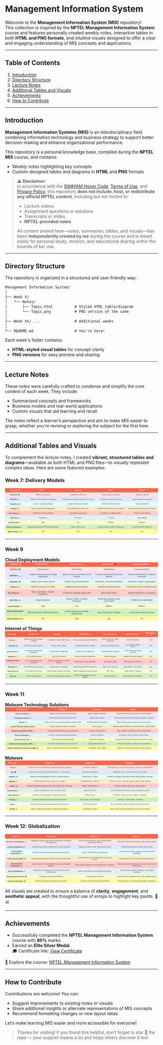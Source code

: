 # Management Information System

Welcome to the **Management Information System (MIS)** repository!  
This collection is inspired by the **NPTEL Management Information System** course and features personally created weekly notes, interactive tables in both **HTML and PNG formats**, and intuitive visuals designed to offer a clear and engaging understanding of MIS concepts and applications.

---

## Table of Contents

1. [Introduction](#introduction)
2. [Directory Structure](#directory-structure)
3. [Lecture Notes](#lecture-notes)
4. [Additional Tables and Visuals](#additional-tables-and-visuals)
5. [Achievements](#achievements)
6. [How to Contribute](#how-to-contribute)

---

## Introduction

**Management Information Systems (MIS)** is an interdisciplinary field combining information technology and business strategy to support better decision-making and enhance organizational performance.

This repository is a personal knowledge base, compiled during the **NPTEL MIS** course, and contains:

- Weekly notes highlighting key concepts
- Custom-designed tables and diagrams in **HTML** and **PNG** formats

> ⚠️ **Disclaimer**:  
> In accordance with the [SWAYAM Honor Code](https://swayam.gov.in/honor_code), [Terms of Use](https://swayam.gov.in/terms_of_use), and [Privacy Policy](https://swayam.gov.in/privacy_policy), this repository **does not include, host, or redistribute any official NPTEL content**, including but not limited to:
>
> - Lecture videos
> - Assignment questions or solutions
> - Transcripts or slides
> - **NPTEL-provided notes**
>
> All content shared here—notes, summaries, tables, and visuals—has been **independently created by me** during the course and is meant solely for personal study, revision, and educational sharing within the bounds of fair use.

---

## Directory Structure

The repository is organized in a structured and user-friendly way:

```
Management Information System/
│
├── Week X/
│   └── Notes/
│       ├── Topic.html          # Styled HTML table/diagram
│       └── Topic.png           # PNG version of the same
│
├── Week Xn/ ...                # Additional weeks
│
└── README.md                   # You're here!
```

Each week's folder contains:

- **HTML-styled visual tables** for concept clarity
- **PNG versions** for easy preview and sharing

---

## Lecture Notes

These notes were carefully crafted to condense and simplify the core content of each week. They include:

- Summarized concepts and frameworks
- Business models and real-world applications
- Custom visuals that aid learning and recall

The notes reflect a learner’s perspective and aim to make MIS easier to grasp, whether you're revising or exploring the subject for the first time.

---

## Additional Tables and Visuals

To complement the lecture notes, I created **vibrant, structured tables and diagrams**—available as both HTML and PNG files—to visually represent complex ideas. Here are some featured examples:

### Week 7: Delivery Models

<img src="Week 7/Notes/Delivery Models.png" alt="Delivery Models">

---

### Week 9

**Cloud Deployment Models**  
<img src="Week 9/Notes/Cloud Deployment Models.png" alt="Cloud Deployment Models">

**Internet of Things**  
<img src="Week 9/Notes/Internet of Things.png" alt="Internet of Things">

---

### Week 11

**Malware Technology Solutions**  
<img src="Week 11/Notes/Malware Technology Solutions.png" alt="Malware Technology Solutions">

**Malware**  
<img src="Week 11/Notes/Malware.png" alt="Malware">

---

### Week 12: Globalization

<img src="Week 12/Notes/Globalization.png" alt="Globalization">

<br>

All visuals are created to ensure a balance of **clarity**, **engagement**, and **aesthetic appeal**, with the thoughtful use of emojis to highlight key points. 🎯📊

---

## Achievements

- Successfully completed the **NPTEL Management Information System** course with **80%** marks.
- Earned an **Elite Silver Medal**.  
  🎓 Certificate link: [View Certificate](https://drive.google.com/file/d/1Km7d3QXHopwyGotfQ_QRE0O4RzTjnb3B/view?usp=drive_link)

📘 Explore the course: [NPTEL Management Information System](https://onlinecourses.nptel.ac.in/noc20_mg60/preview)

---

## How to Contribute

Contributions are welcome! You can:

- Suggest improvements to existing notes or visuals
- Share additional insights or alternate representations of MIS concepts
- Recommend formatting changes or new layout ideas

Let’s make learning MIS easier and more accessible for everyone!

> Thanks for visiting! If you found this helpful, don’t forget to star 🌟 the repo — your support means a lot and helps others discover it too!
